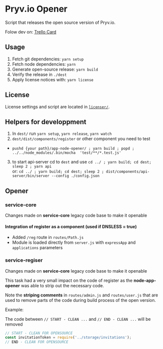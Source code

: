 # Pryv.io Opener

Script that releases the open source version of Pryv.io.

Folow dev on: [Trello Card](https://trello.com/c/6OyTu3Qi/861-pryv-opener)

## Usage

1. Fetch git dependencies: `yarn setup`
2. Fetch node dependencies: `yarn`
3. Generate open-source release: `yarn build`
4. Verify the release in `./dest`
5. Apply license notices with: `yarn license`

## License

License settings and script are located in [`licenser/`](licenser/).

## Helpers for developpment

1. In `dest/` run `yarn setup`, `yarn release`, `yarn watch`
2. `dest/dist/components/register` or other component you need to test
  - `pushd {your path}/app-node-opener/ ; yarn build ; popd ; ../../node_modules/.bin/mocha  'test/**/*.test.js'`
3. to start api-server cd to `dest` and use `cd ../ ; yarn build; cd dest; sleep 2 ; yarn api`  
  or: `cd ../ ; yarn build; cd dest; sleep 2 ; dist/components/api-server/bin/server --config ./config.json`

## Opener

### service-core

Changes made on **service-core** legacy code base to make it openable

#### Integration of register as a component (used if DNSLESS = true)

- Added `/reg` route in `routes/Path.js`
- Module is loaded directly from `server.js` with `expressApp` and `applications` parameters

### service-regiser

Changes made on **service-core** legacy code base to make it openable

This task had a very small impact on the code of register as the **node-app-opener** was able to strip out the necessary code.

Note the **striping comments** in `routes/admin.js` and `routes/user.js` that are used to remove parts of the code during build process of the open version.

Example:

The code between `// START - CLEAN ...` and `// END - CLEAN ...` will be removed

```javascript
// START - CLEAN FOR OPENSOURCE
const invitationToken = require('../storage/invitations');
// END - CLEAN FOR OPENSOURCE
```
